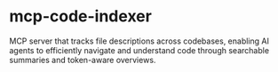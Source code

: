 # mcp-code-indexer
MCP server that tracks file descriptions across codebases, enabling AI agents to efficiently navigate and understand code through searchable summaries and token-aware overviews.
